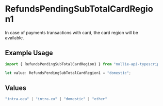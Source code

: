 # RefundsPendingSubTotalCardRegion1

In case of payments transactions with card, the card region will be available.

## Example Usage

```typescript
import { RefundsPendingSubTotalCardRegion1 } from "mollie-api-typescript/models/operations";

let value: RefundsPendingSubTotalCardRegion1 = "domestic";
```

## Values

```typescript
"intra-eea" | "intra-eu" | "domestic" | "other"
```
